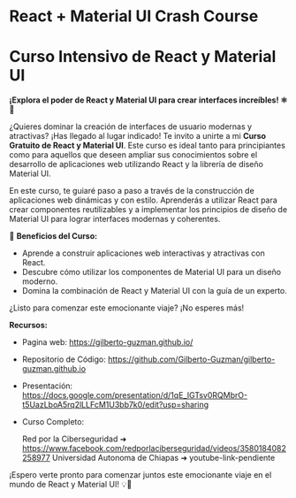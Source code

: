 # React + Material UI Crash Course

# Curso Intensivo de React y Material UI

**¡Explora el poder de React y Material UI para crear interfaces increíbles! ⚛️🎨**

¿Quieres dominar la creación de interfaces de usuario modernas y atractivas? ¡Has llegado al lugar indicado! Te invito a unirte a mi **Curso Gratuito de React y Material UI**. Este curso es ideal tanto para principiantes como para aquellos que deseen ampliar sus conocimientos sobre el desarrollo de aplicaciones web utilizando React y la librería de diseño Material UI.

En este curso, te guiaré paso a paso a través de la construcción de aplicaciones web dinámicas y con estilo. Aprenderás a utilizar React para crear componentes reutilizables y a implementar los principios de diseño de Material UI para lograr interfaces modernas y coherentes.

🎯 **Beneficios del Curso:**
- Aprende a construir aplicaciones web interactivas y atractivas con React.
- Descubre cómo utilizar los componentes de Material UI para un diseño moderno.
- Domina la combinación de React y Material UI con la guía de un experto.

¿Listo para comenzar este emocionante viaje? ¡No esperes más!

**Recursos:**
- Pagina web: https://gilberto-guzman.github.io/
- Repositorio de Código: https://github.com/Gilberto-Guzman/gilberto-guzman.github.io
- Presentación: https://docs.google.com/presentation/d/1qE_IGTsv0RQMbrO-t5UazLboA5rq2lLLFcM1U3bb7k0/edit?usp=sharing
- Curso Completo:

    Red por la Ciberseguridad ➜ https://www.facebook.com/redporlaciberseguridad/videos/3580184082258977 
    Universidad Autonoma de Chiapas ➜ youtube-link-pendiente

¡Espero verte pronto para comenzar juntos este emocionante viaje en el mundo de React y Material UI! 💡🚀
